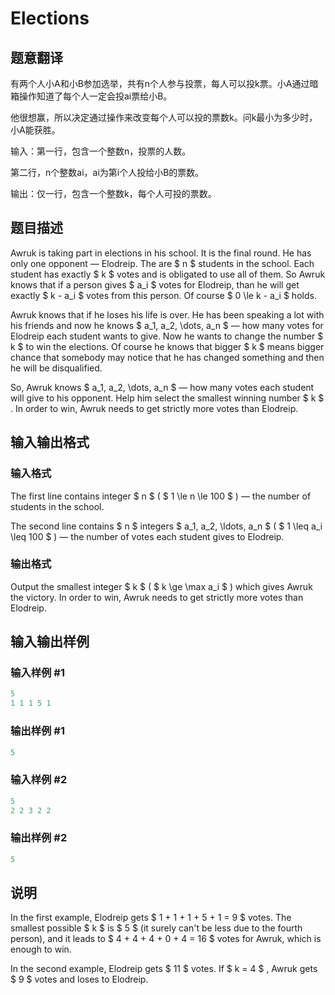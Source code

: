 # Elections

## 题意翻译

有两个人小A和小B参加选举，共有n个人参与投票，每人可以投k票。小A通过暗箱操作知道了每个人一定会投ai票给小B。

他很想赢，所以决定通过操作来改变每个人可以投的票数k。问k最小为多少时，小A能获胜。

输入：第一行，包含一个整数n，投票的人数。

第二行，n个整数ai，ai为第i个人投给小B的票数。

输出：仅一行，包含一个整数k，每个人可投的票数。

## 题目描述

Awruk is taking part in elections in his school. It is the final round. He has only one opponent — Elodreip. The are $ n $ students in the school. Each student has exactly $ k $ votes and is obligated to use all of them. So Awruk knows that if a person gives $ a_i $ votes for Elodreip, than he will get exactly $ k - a_i $ votes from this person. Of course $ 0 \le k - a_i $ holds.

Awruk knows that if he loses his life is over. He has been speaking a lot with his friends and now he knows $ a_1, a_2, \dots, a_n $ — how many votes for Elodreip each student wants to give. Now he wants to change the number $ k $ to win the elections. Of course he knows that bigger $ k $ means bigger chance that somebody may notice that he has changed something and then he will be disqualified.

So, Awruk knows $ a_1, a_2, \dots, a_n $ — how many votes each student will give to his opponent. Help him select the smallest winning number $ k $ . In order to win, Awruk needs to get strictly more votes than Elodreip.

## 输入输出格式

### 输入格式

The first line contains integer $ n $ ( $ 1 \le n \le 100 $ ) — the number of students in the school.

The second line contains $ n $ integers $ a_1, a_2, \ldots, a_n $ ( $ 1 \leq a_i \leq 100 $ ) — the number of votes each student gives to Elodreip.

### 输出格式

Output the smallest integer $ k $ ( $ k \ge \max a_i $ ) which gives Awruk the victory. In order to win, Awruk needs to get strictly more votes than Elodreip.

## 输入输出样例

### 输入样例 #1

```cpp
5
1 1 1 5 1

```
### 输出样例 #1

```cpp
5
```


### 输入样例 #2

```cpp
5
2 2 3 2 2

```
### 输出样例 #2

```cpp
5
```


## 说明

In the first example, Elodreip gets $ 1 + 1 + 1 + 5 + 1 = 9 $ votes. The smallest possible $ k $ is $ 5 $ (it surely can't be less due to the fourth person), and it leads to $ 4 + 4 + 4 + 0 + 4 = 16 $ votes for Awruk, which is enough to win.

In the second example, Elodreip gets $ 11 $ votes. If $ k = 4 $ , Awruk gets $ 9 $ votes and loses to Elodreip.

